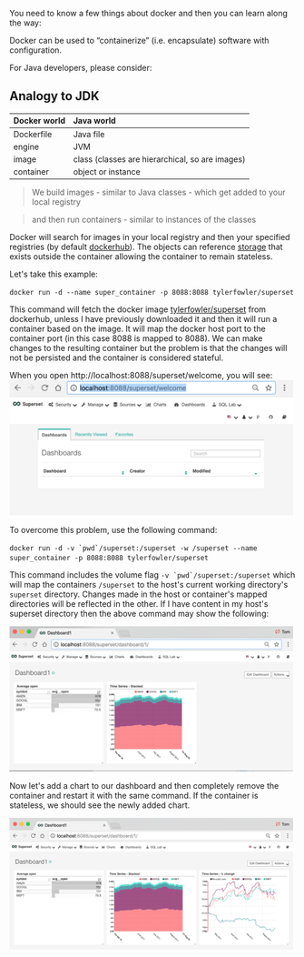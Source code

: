 You need to know a few things about docker and then you can learn along the way:

Docker can be used to “containerize” (i.e. encapsulate) software with configuration.

For Java developers, please consider:

Analogy to JDK
--------------

|Docker world|Java world|
-------------|:-----------|
|Dockerfile|Java file|
|engine|JVM|
|image|class  (classes are hierarchical, so are images)|
|container|object or instance|


> We build images - similar to Java classes - which get added to your local registry

> and then run containers - similar to instances of the classes

Docker will search for images in your local registry and then your specified registries 
(by default [dockerhub](https://hub.docker.com/)). The objects can reference 
[storage](https://docs.docker.com/storage) that exists outside the container allowing
the container to remain stateless.

Let's take this example:

``docker run -d --name super_container -p 8088:8088 tylerfowler/superset``

This command will fetch the docker image [tylerfowler/superset](https://hub.docker.com/r/tylerfowler/superset) from dockerhub, unless I have previously downloaded it 
and then it will run a container based on the image. It will map the docker host port to the container port 
(in this case 8088 is mapped to 8088). We can make changes to the resulting container but the problem is that the changes 
will not be persisted and the container is considered stateful.

When you open http://localhost:8088/superset/welcome, you will see:
<img src="images/superset_welcome.png" width="500">

To overcome this problem, use the following command:

``docker run -d -v `pwd`/superset:/superset -w /superset --name super_container -p 8088:8088 tylerfowler/superset``

This command includes the volume flag ``-v `pwd`/superset:/superset`` which will map the containers `/superset` to the 
host's current working directory's `superset` directory. Changes made in the host or container's mapped directories will be reflected in the other. If I have content in my host's superset directory then the above command may show the following:

<img src="images/superset_dashboard1.png" width="500">

Now let's add a chart to our dashboard and then completely remove the container and restart it with the same command. If the container is stateless, we should see the newly added chart.

<img src="images/superset_dashboard2.png" width="500">


